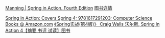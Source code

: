  [Manning | Spring in Action, Fourth Edition](https://www.manning.com/books/spring-in-action-fourth-edition)
 [图书详情](http://www.ptpress.com.cn/shopping/buy?bookId=1bd9f832-443d-411d-8f87-e1e9ec3dfb9e)
 
 [Spring in Action: Covers Spring 4: 9781617291203: Computer Science Books @ Amazon.com](https://www.amazon.com/Spring-Action-Covers-4/dp/161729120X/)
 [《Spring实战(第4版)》 Craig Walls 沃尔斯, Spring in Action 4【摘要 书评 试读】图书](https://www.amazon.cn/dp/B01DN3VR6G/)
 

 
 
 